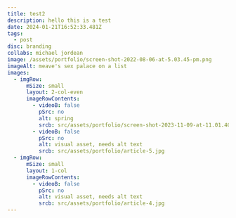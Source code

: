 ```yaml
---
title: test2
description: h﻿ello this is a test
date: 2024-01-21T16:52:33.481Z
tags:
  - post
disc: branding
collabs: michael jordean
image: /assets/portfolio/screen-shot-2022-08-06-at-5.03.45-pm.png
imageAlt: meave's sex palace on a list
images:
  - imgRow:
      mSize: small
      layout: 2-col-even
      imageRowContents:
        - videoB: false
          pSrc: no
          alt: spring
          srcb: src/assets/portfolio/screen-shot-2023-11-09-at-11.01.40-am.png
        - videoB: false
          pSrc: no
          alt: visual asset, needs alt text
          srcb: src/assets/portfolio/article-5.jpg
  - imgRow:
      mSize: small
      layout: 1-col
      imageRowContents:
        - videoB: false
          pSrc: no
          alt: visual asset, needs alt text
          srcb: src/assets/portfolio/article-4.jpg
---
```

